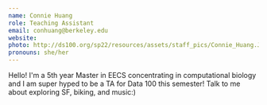 ```yaml
---
name: Connie Huang
role: Teaching Assistant
email: conhuang@berkeley.edu
website: 
photo: http://ds100.org/sp22/resources/assets/staff_pics/Connie_Huang.JPEG
pronouns: she/her
---
```

Hello! I'm a 5th year Master in EECS concentrating in computational biology and I am super hyped to be a TA for Data 100 this semester! Talk to me about exploring SF, biking, and music:)
